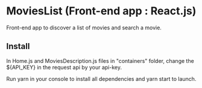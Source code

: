 # MoviesList (Front-end app : React.js)

Front-end app to discover a list of movies and search a movie.

## Install

In Home.js and MoviesDescription.js files in "containers" folder, change the ${API_KEY} in the request api by your api-key.

Run yarn in your console to install all dependencies and yarn start to launch.
